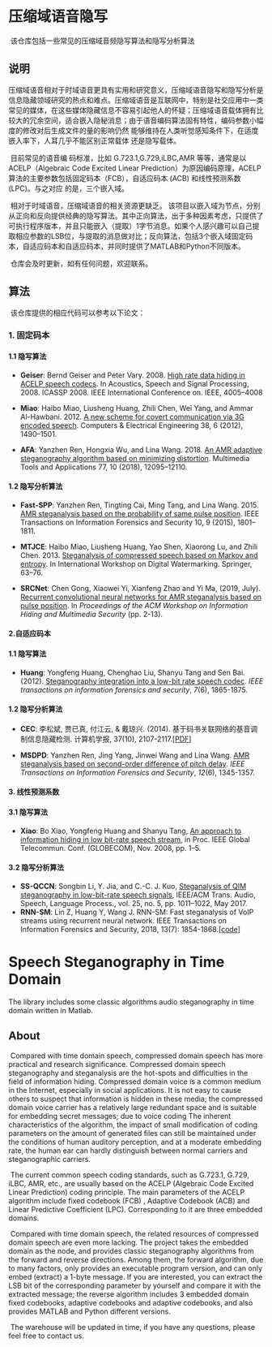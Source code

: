 # 压缩域语音隐写

​        该仓库包括一些常见的压缩域音频隐写算法和隐写分析算法

## 说明

​        压缩域语音相对于时域语音更具有实用和研究意义，压缩域语音隐写和隐写分析是信息隐藏领域研究的热点和难点。压缩域语音是互联网中，特别是社交应用中一类常见的媒体，在这些媒体隐藏信息不容易引起他人的怀疑；压缩域语音载体拥有比较大的冗余空间，适合嵌入隐秘消息；由于语音编码算法固有特性，编码参数小幅度的修改对后生成文件的量的影响仍然 能够维持在人类听觉感知条件下，在适度嵌入率下，人耳几乎不能区别正常载体 还是隐写载体。

​        目前常见的语音编 码标准，比如 G.723.1,G.729,iLBC,AMR 等等，通常是以 ACELP（Algebraic Code Excited Linear Prediction）为原因编码原理，ACELP 算法的主要参数包括固定码本（FCB），自适应码本 (ACB) 和线性预测系数 (LPC)。与之对应 的是，三个嵌入域。

​        相对于时域语音，压缩域语音的相关资源更缺乏。 该项目以嵌入域为节点，分别从正向和反向提供经典的隐写算法。其中正向算法，出于多种因素考虑，只提供了可执行程序版本，并且只能嵌入（提取）1字节消息。如果个人感兴趣可以自己提取相应参数的LSB位，与提取的消息做对比；反向算法，包括3个嵌入域固定码本，自适应码本和自适应码本，并同时提供了MATLAB和Python不同版本。

​        仓库会及时更新，如有任何问题，欢迎联系。

## 算法

​    该仓库提供的相应代码可以参考以下论文：

### 1. 固定码本

#### 1.1 隐写算法

- **Geiser**: Bernd Geiser and Peter Vary. 2008. [High rate data hiding in ACELP speech codecs](https://ieeexplore.ieee.org/document/4518532). In Acoustics, Speech and Signal Processing, 2008. ICASSP 2008. IEEE International Conference on. IEEE, 4005–4008

- **Miao**: Haibo Miao, Liusheng Huang, Zhili Chen, Wei Yang, and Ammar Al-Hawbani. 2012. [A new scheme for covert communication via 3G encoded speech](https://www.sciencedirect.com/science/article/abs/pii/S0045790612000900). Computers & Electrical Engineering 38, 6 (2012), 1490–1501.

- **AFA**: Yanzhen Ren, Hongxia Wu, and Lina Wang. 2018. [An AMR adaptive steganography algorithm based on minimizing distortion](https://link.springer.com/article/10.1007/s11042-017-4860-1). Multimedia Tools and Applications 77, 10 (2018), 12095–12110.

#### 1.2 隐写分析算法

- **Fast-SPP**: Yanzhen Ren, Tingting Cai, Ming Tang, and Lina Wang. 2015. [AMR steganalysis based on the probability of same pulse position](https://ieeexplore.ieee.org/document/7083709). IEEE Transactions on Information Forensics and Security 10, 9 (2015), 1801–1811.

- **MTJCE**:  Haibo Miao, Liusheng Huang, Yao Shen, Xiaorong Lu, and Zhili Chen. 2013. [Steganalysis of compressed speech based on Markov and entropy](http://www.springer.com/cda/content/document/cda_downloaddocument/9783662438855-t1.pdf?SGWID=0-0-45-1466561-p176805394). In International Workshop on Digital Watermarking. Springer, 63–76.

- **SRCNet**: Chen Gong, Xiaowei Yi, Xianfeng Zhao and Yi Ma,  (2019, July). [Recurrent convolutional neural networks for AMR steganalysis based on pulse position](https://dl.acm.org/doi/abs/10.1145/3335203.3335708). In *Proceedings of the ACM Workshop on Information Hiding and Multimedia Security* (pp. 2-13).

#### 2.自适应码本

#### 1.1 隐写算法

- **Huang**: Yongfeng Huang, Chenghao Liu, Shanyu Tang and Sen Bai. (2012). [Steganography integration into a low-bit rate speech codec](https://ieeexplore.ieee.org/abstract/document/6301705). *IEEE transactions on information forensics and security*, *7*(6), 1865-1875.


#### 1.2 隐写分析算法

- **CEC**: 李松斌, 贾已真, 付江云, & 戴琼兴. (2014). 基于码书关联网络的基音调制信息隐藏检测. 计算机学报, 37(10), 2107-2117.[[PDF](http://cjc.ict.ac.cn/online/onlinepaper/lsb-2014107105930.pdf)]

- **MSDPD**:  Yanzhen Ren, Jing Yang, Jinwei Wang and Lina Wang. [AMR steganalysis based on second-order difference of pitch delay](https://ieeexplore.ieee.org/abstract/document/7774981). *IEEE Transactions on Information Forensics and Security*, *12*(6), 1345-1357.


#### 3. 线性预测系数

#### 3.1 隐写算法

- **Xiao**: Bo Xiao, Yongfeng Huang and Shanyu Tang, [An approach to information hiding in low bit-rate speech stream](https://ieeexplore.ieee.org/author/37849377500), in Proc. IEEE Global Telecommun. Conf. (GLOBECOM), Nov. 2008, pp. 1–5.


#### 3.2 隐写分析算法

- **SS-QCCN**:  Songbin Li, Y. Jia, and C.-C. J. Kuo, [Steganalysis of QIM steganography in low-bit-rate speech signals](https://ieeexplore.ieee.org/abstract/document/7867798/), IEEE/ACM Trans. Audio, Speech, Language Process., vol. 25, no. 5, pp. 1011–1022, May 2017.
- **RNN-SM**: Lin Z, Huang Y, Wang J. RNN-SM: Fast steganalysis of VoIP streams using recurrent neural network. IEEE Transactions on Information Forensics and Security, 2018, 13(7): 1854-1868.[[code]](https://github.com/fjxmlzn/RNN-SM)

# Speech Steganography in Time Domain

The library includes some classic algorithms audio steganography  in time domain written in Matlab.

## About

​    Compared with time domain speech, compressed domain speech has more practical and research significance. Compressed domain speech steganography and steganalysis are the hot-spots and difficulties in the field of information hiding. Compressed domain voice is a common medium in the Internet, especially in social applications. It is not easy to cause others to suspect that information is hidden in these media; the compressed domain voice carrier has a relatively large redundant space and is suitable for embedding secret messages; due to voice coding The inherent characteristics of the algorithm, the impact of small modification of coding parameters on the amount of generated files can still be maintained under the conditions of human auditory perception, and at a moderate embedding rate, the human ear can hardly distinguish between normal carriers and steganographic carriers.

​    The current common speech coding standards, such as G.723.1, G.729, iLBC, AMR, etc., are usually based on the ACELP (Algebraic Code Excited Linear Prediction) coding principle. The main parameters of the ACELP algorithm include fixed codebook (FCB) , Adaptive Codebook (ACB) and Linear Predictive Coefficient (LPC). Corresponding to it are three embedded domains.

​    Compared with time domain speech, the related resources of compressed domain speech are even more lacking. The project takes the embedded domain as the node, and provides classic steganography algorithms from the forward and reverse directions. Among them, the forward algorithm, due to many factors, only provides an executable program version, and can only embed (extract) a 1-byte message. If you are interested, you can extract the LSB bit of the corresponding parameter by yourself and compare it with the extracted message; the reverse algorithm includes 3 embedded domain fixed codebooks, adaptive codebooks and adaptive codebooks, and also provides MATLAB and Python different versions.

​    The warehouse will be updated in time, if you have any questions, please feel free to contact us.
